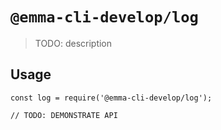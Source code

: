 # `@emma-cli-develop/log`

> TODO: description

## Usage

```
const log = require('@emma-cli-develop/log');

// TODO: DEMONSTRATE API
```
